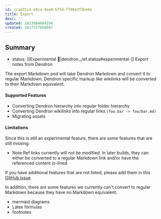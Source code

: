```yaml
---
id: ccab31c4-e9ca-4ee8-b754-f786a3f3be6e
title: Export
desc: ''
updated: 1623984084294
created: 1617327868887
---
```


## Summary
- status: [[Experimental 🚧|dendron._ref.status#experimental-]]
Export notes from Dendron

The export Markdown pod will take Dendron Markdown and convert it to regular Markdown. Dendron specific markup like wikilinks will be converted to their Markdown equivalent.

#### Supported Features

 - Converting Dendron hierarchy into regular folder hierarchy
 - Converting Dendron wikilinks into regular links `(foo.bar -> foo/bar.md)`
 - Migrating assets

#### Limitations

Since this is still an experimental feature, there are some features that are still missing:

 - Note Ref links currently will not be modified. In later builds, they can either be converted to a regular Markdown link and/or have the referenced content in-lined.

If you have additional features that are not listed, please add them in this [GitHub issue](https://github.com/dendronhq/dendron/issues/541#issue-831219413)

In addition, there are some features we currently can't convert to regular Markdown because they have no Markdown equivalent:
- mermaid diagrams
- Latex formulas
- footnotes

<!-- #### Example
- Original

```
.
├── vault1
│   ├── root.md
│   ├── foo.md
│   ├── foo.ch1.md
│   └── bar.md
└── vault2
    ├── root.md
    └── gamma.md
```

- After Export

```
.
├── vault1
│   ├── root.md
│   ├── foo.md
│   ├── foo.ch1.md
│   └── bar.md
└── vault2
    ├── root.md
    └── gamma.md
``` -->


<!-- - After Export

```
.
├── vault1
│   ├── root
│   │   ├── index.md
│   │   └── foo
│   │       ├── index.md
│   │       └── foo.ch1.md
│   └── bar.md
└── vault2
    ├── root
    │   └── index.md
    └── gamma.md
``` -->
